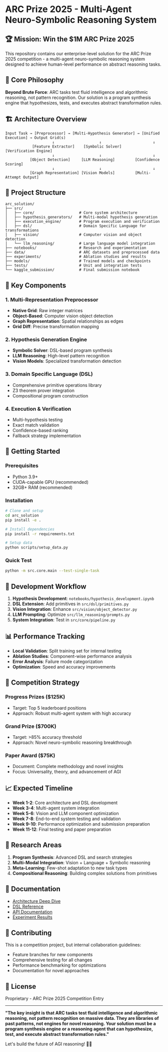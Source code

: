 # ARC Prize 2025 - Multi-Agent Neuro-Symbolic Reasoning System

## 🏆 Mission: Win the $1M ARC Prize 2025

This repository contains our enterprise-level solution for the ARC Prize 2025 competition - a multi-agent neuro-symbolic reasoning system designed to achieve human-level performance on abstract reasoning tasks.

## 🧠 Core Philosophy

**Beyond Brute Force**: ARC tasks test fluid intelligence and algorithmic reasoning, not pattern recognition. Our solution is a program synthesis engine that hypothesizes, tests, and executes abstract transformation rules.

## 🏗️ Architecture Overview

```
Input Task → [Preprocessor] → [Multi-Hypothesis Generator] → [Unified Execution] → Output Grid(s)
                     ↓                    ↓                       ↓
            [Feature Extractor]    [Symbolic Solver]       [Verification Engine]
                     ↓                    ↓                       ↓
           [Object Detection]     [LLM Reasoning]         [Confidence Scoring]
                     ↓                    ↓                       ↓
           [Graph Representation] [Vision Models]         [Multi-Attempt Output]
```

## 📁 Project Structure

```
arc_solution/
├── src/
│   ├── core/                    # Core system architecture
│   ├── hypothesis_generators/   # Multi-modal hypothesis generation
│   ├── execution_engine/        # Program execution and verification
│   ├── dsl/                     # Domain Specific Language for transformations
│   ├── vision/                  # Computer vision and object detection
│   └── llm_reasoning/           # Large language model integration
├── notebooks/                   # Research and experimentation
├── data/                        # ARC datasets and preprocessed data
├── experiments/                 # Ablation studies and results
├── models/                      # Trained models and checkpoints
├── tests/                       # Unit and integration tests
└── kaggle_submission/           # Final submission notebook
```

## 🎯 Key Components

### 1. Multi-Representation Preprocessor

- **Native Grid**: Raw integer matrices
- **Object-Based**: Computer vision object detection
- **Graph Representation**: Spatial relationships as edges
- **Grid Diff**: Precise transformation mapping

### 2. Hypothesis Generation Engine

- **Symbolic Solver**: DSL-based program synthesis
- **LLM Reasoning**: High-level pattern recognition
- **Vision Models**: Specialized transformation detection

### 3. Domain Specific Language (DSL)

- Comprehensive primitive operations library
- Z3 theorem prover integration
- Compositional program construction

### 4. Execution & Verification

- Multi-hypothesis testing
- Exact match validation
- Confidence-based ranking
- Fallback strategy implementation

## 🚀 Getting Started

### Prerequisites

- Python 3.9+
- CUDA-capable GPU (recommended)
- 32GB+ RAM (recommended)

### Installation

```bash
# Clone and setup
cd arc_solution
pip install -e .

# Install dependencies
pip install -r requirements.txt

# Setup data
python scripts/setup_data.py
```

### Quick Test

```bash
python -m src.core.main --test-single-task
```

## 🧪 Development Workflow

1. **Hypothesis Development**: `notebooks/hypothesis_development.ipynb`
2. **DSL Extension**: Add primitives in `src/dsl/primitives.py`
3. **Vision Integration**: Enhance `src/vision/object_detector.py`
4. **LLM Prompting**: Optimize `src/llm_reasoning/prompts.py`
5. **System Integration**: Test in `src/core/pipeline.py`

## 📊 Performance Tracking

- **Local Validation**: Split training set for internal testing
- **Ablation Studies**: Component-wise performance analysis
- **Error Analysis**: Failure mode categorization
- **Optimization**: Speed and accuracy improvements

## 🏅 Competition Strategy

### Progress Prizes ($125K)

- Target: Top 5 leaderboard positions
- Approach: Robust multi-agent system with high accuracy

### Grand Prize ($700K)

- Target: >85% accuracy threshold
- Approach: Novel neuro-symbolic reasoning breakthrough

### Paper Award ($75K)

- Document: Complete methodology and novel insights
- Focus: Universality, theory, and advancement of AGI

## 📈 Expected Timeline

- **Week 1-2**: Core architecture and DSL development
- **Week 3-4**: Multi-agent system integration
- **Week 5-6**: Vision and LLM component optimization
- **Week 7-8**: End-to-end system testing and validation
- **Week 9-10**: Performance optimization and submission preparation
- **Week 11-12**: Final testing and paper preparation

## 🔬 Research Areas

1. **Program Synthesis**: Advanced DSL and search strategies
2. **Multi-Modal Integration**: Vision + Language + Symbolic reasoning
3. **Meta-Learning**: Few-shot adaptation to new task types
4. **Compositional Reasoning**: Building complex solutions from primitives

## 📝 Documentation

- [Architecture Deep Dive](docs/architecture.md)
- [DSL Reference](docs/dsl_reference.md)
- [API Documentation](docs/api.md)
- [Experiment Results](docs/experiments.md)

## 🤝 Contributing

This is a competition project, but internal collaboration guidelines:

- Feature branches for new components
- Comprehensive testing for all changes
- Performance benchmarking for optimizations
- Documentation for novel approaches

## 📄 License

Proprietary - ARC Prize 2025 Competition Entry

---

**"The key insight is that ARC tasks test fluid intelligence and algorithmic reasoning, not pattern recognition on massive data. They are libraries of past patterns, not engines for novel reasoning. Your solution must be a program synthesis engine or a reasoning agent that can hypothesize, test, and execute abstract transformation rules."**

Let's build the future of AGI reasoning! 🧠✨
